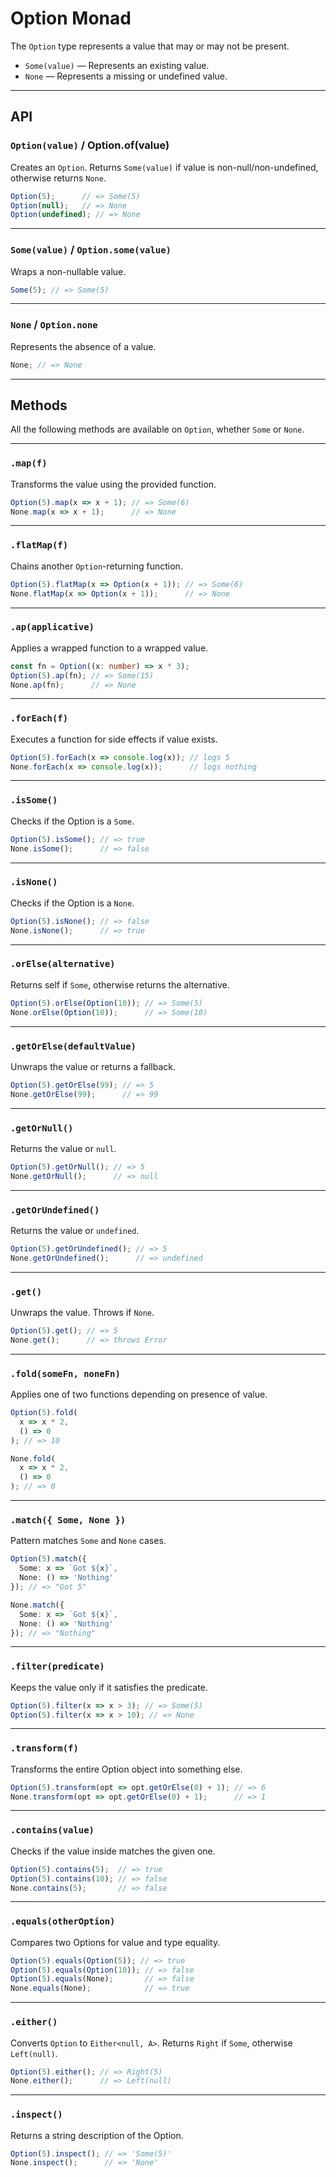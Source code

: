 # Option Monad

The `Option` type represents a value that may or may not be present.

- `Some(value)` — Represents an existing value.
- `None` — Represents a missing or undefined value.

---

## API

### `Option(value)` / Option.of(value)

Creates an `Option`. Returns `Some(value)` if value is non-null/non-undefined, otherwise returns `None`.

```ts
Option(5);      // => Some(5)
Option(null);   // => None
Option(undefined); // => None
```

---

### `Some(value)` / `Option.some(value)`

Wraps a non-nullable value.

```ts
Some(5); // => Some(5)
```

---

### `None` / `Option.none`

Represents the absence of a value.

```ts
None; // => None
```

---

## Methods

All the following methods are available on `Option`, whether `Some` or `None`.

---

### `.map(f)`

Transforms the value using the provided function.

```ts
Option(5).map(x => x + 1); // => Some(6)
None.map(x => x + 1);      // => None
```

---

### `.flatMap(f)`

Chains another `Option`-returning function.

```ts
Option(5).flatMap(x => Option(x + 1)); // => Some(6)
None.flatMap(x => Option(x + 1));      // => None
```

---

### `.ap(applicative)`

Applies a wrapped function to a wrapped value.

```ts
const fn = Option((x: number) => x * 3);
Option(5).ap(fn); // => Some(15)
None.ap(fn);      // => None
```

---

### `.forEach(f)`

Executes a function for side effects if value exists.

```ts
Option(5).forEach(x => console.log(x)); // logs 5
None.forEach(x => console.log(x));      // logs nothing
```

---

### `.isSome()`

Checks if the Option is a `Some`.

```ts
Option(5).isSome(); // => true
None.isSome();      // => false
```

---

### `.isNone()`

Checks if the Option is a `None`.

```ts
Option(5).isNone(); // => false
None.isNone();      // => true
```

---

### `.orElse(alternative)`

Returns self if `Some`, otherwise returns the alternative.

```ts
Option(5).orElse(Option(10)); // => Some(5)
None.orElse(Option(10));      // => Some(10)
```

---

### `.getOrElse(defaultValue)`

Unwraps the value or returns a fallback.

```ts
Option(5).getOrElse(99); // => 5
None.getOrElse(99);      // => 99
```

---

### `.getOrNull()`

Returns the value or `null`.

```ts
Option(5).getOrNull(); // => 5
None.getOrNull();      // => null
```

---

### `.getOrUndefined()`

Returns the value or `undefined`.

```ts
Option(5).getOrUndefined(); // => 5
None.getOrUndefined();      // => undefined
```

---

### `.get()`

Unwraps the value. Throws if `None`.

```ts
Option(5).get(); // => 5
None.get();      // => throws Error
```

---

### `.fold(someFn, noneFn)`

Applies one of two functions depending on presence of value.

```ts
Option(5).fold(
  x => x * 2,
  () => 0
); // => 10

None.fold(
  x => x * 2,
  () => 0
); // => 0
```

---

### `.match({ Some, None })`

Pattern matches `Some` and `None` cases.

```ts
Option(5).match({
  Some: x => `Got ${x}`,
  None: () => 'Nothing'
}); // => "Got 5"

None.match({
  Some: x => `Got ${x}`,
  None: () => 'Nothing'
}); // => "Nothing"
```

---

### `.filter(predicate)`

Keeps the value only if it satisfies the predicate.

```ts
Option(5).filter(x => x > 3); // => Some(5)
Option(5).filter(x => x > 10); // => None
```

---

### `.transform(f)`

Transforms the entire Option object into something else.

```ts
Option(5).transform(opt => opt.getOrElse(0) + 1); // => 6
None.transform(opt => opt.getOrElse(0) + 1);      // => 1
```

---

### `.contains(value)`

Checks if the value inside matches the given one.

```ts
Option(5).contains(5);  // => true
Option(5).contains(10); // => false
None.contains(5);       // => false
```

---

### `.equals(otherOption)`

Compares two Options for value and type equality.

```ts
Option(5).equals(Option(5)); // => true
Option(5).equals(Option(10)); // => false
Option(5).equals(None);       // => false
None.equals(None);            // => true
```

---

### `.either()`

Converts `Option` to `Either<null, A>`. Returns `Right` if `Some`, otherwise `Left(null)`.

```ts
Option(5).either(); // => Right(5)
None.either();      // => Left(null)
```

---

### `.inspect()`

Returns a string description of the Option.

```ts
Option(5).inspect(); // => 'Some(5)'
None.inspect();      // => 'None'
```

